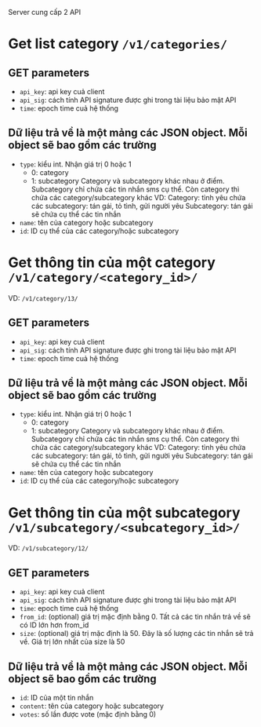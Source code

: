 Server cung cấp 2 API

# Get list category `/v1/categories/`

## GET parameters
+ `api_key`: api key cuả client
+ `api_sig`: cách tính API signature được ghi trong tài liệu bảo mật API
+ `time`: epoch time cuả hệ thống

## Dữ liệu trả về là một mảng các JSON object. Mỗi object sẽ bao gồm các trường
+ `type`: kiểu int. Nhận giá trị 0 hoặc 1
   - 0: category
   - 1: subcategory
  Category và subcategory khác nhau ở điểm. Subcategory chỉ chứa các tin nhắn sms cụ thể.
  Còn category thì chứa các category/subcategory khác
  VD:
    Category: tình yêu chứa các subcategory: tán gái, tỏ tình, gửi người yêu
    Subcategory: tán gái sẽ chứa cụ thể các tin nhắn
+ `name`: tên của category hoặc subcategory
+ `id`: ID cụ thể của các category/hoặc subcategory


# Get thông tin của một category `/v1/category/<category_id>/`
VD: `/v1/category/13/`

## GET parameters
+ `api_key`: api key cuả client
+ `api_sig`: cách tính API signature được ghi trong tài liệu bảo mật API
+ `time`: epoch time cuả hệ thống

## Dữ liệu trả về là một mảng các JSON object. Mỗi object sẽ bao gồm các trường
+ `type`: kiểu int. Nhận giá trị 0 hoặc 1
   - 0: category
   - 1: subcategory
  Category và subcategory khác nhau ở điểm. Subcategory chỉ chứa các tin nhắn sms cụ thể.
  Còn category thì chứa các category/subcategory khác
  VD:
    Category: tình yêu chứa các subcategory: tán gái, tỏ tình, gửi người yêu
    Subcategory: tán gái sẽ chứa cụ thể các tin nhắn
+ `name`: tên của category hoặc subcategory
+ `id`: ID cụ thể của các category/hoặc subcategory


# Get thông tin của một subcategory `/v1/subcategory/<subcategory_id>/`
VD: `/v1/subcategory/12/`

## GET parameters
+ `api_key`: api key cuả client
+ `api_sig`: cách tính API signature được ghi trong tài liệu bảo mật API
+ `time`: epoch time cuả hệ thống
+ `from_id`: (optional) giá trị mặc định bằng 0. Tất cả các tin nhắn trả về sẽ có ID lớn hơn from_id
+ `size`: (optional) giá trị mặc định là 50. Đây là số lượng các tin nhắn sẽ trả về. Giá trị lớn nhất của size là 50

## Dữ liệu trả về là một mảng các JSON object. Mỗi object sẽ bao gồm các trường
+ `id`: ID của một tin nhắn
+ `content`: tên của category hoặc subcategory
+ `votes`: số lần được vote (mặc định bằng 0)
